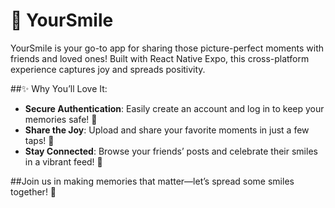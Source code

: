 # 🌟 YourSmile

YourSmile is your go-to app for sharing those picture-perfect moments with friends and loved ones! Built with React Native Expo, this cross-platform experience captures joy and spreads positivity.

##✨ Why You’ll Love It:

- **Secure Authentication**: Easily create an account and log in to keep your memories safe! 🔐
- **Share the Joy**: Upload and share your favorite moments in just a few taps! 📸
- **Stay Connected**: Browse your friends’ posts and celebrate their smiles in a vibrant feed! 💖

##Join us in making memories that matter—let’s spread some smiles together! 🌈
